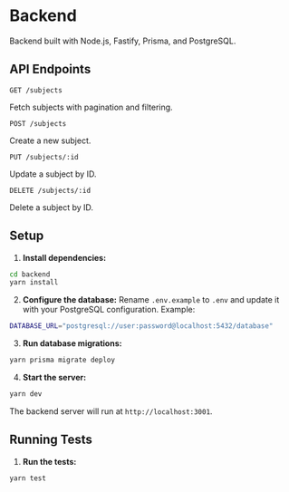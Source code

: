# Backend

Backend built with Node.js, Fastify, Prisma, and PostgreSQL.

## API Endpoints
```
GET /subjects
```
Fetch subjects with pagination and filtering.

```
POST /subjects
```
Create a new subject.

```
PUT /subjects/:id
```
Update a subject by ID.

```
DELETE /subjects/:id
```
Delete a subject by ID.


## Setup

1. **Install dependencies:**
```sh
cd backend
yarn install
```

2. **Configure the database:**
Rename `.env.example` to `.env` and update it with your PostgreSQL configuration. Example:
```sh   
DATABASE_URL="postgresql://user:password@localhost:5432/database"
```

3. **Run database migrations:**
```sh
yarn prisma migrate deploy
```

4. **Start the server:**
```sh
yarn dev
```

The backend server will run at `http://localhost:3001`.

## Running Tests

1. **Run the tests:**
```sh
yarn test
```

